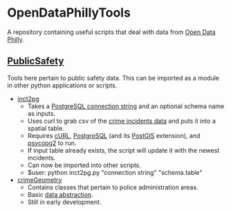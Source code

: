 # OpenDataPhillyTools
A repository containing useful scripts that deal with data from [Open Data Philly](https://www.opendataphilly.org/).

## [PublicSafety](https://github.com/cfh294/OpenDataPhillyTools/tree/master/PublicSafety)
Tools here pertain to public safety data. This can be imported as a module in other python applications or scripts.

* [inct2pg](https://github.com/cfh294/OpenDataPhillyTools/blob/master/PublicSafety/inct2pg.py)
    - Takes a [PostgreSQL connection string](https://wiki.postgresql.org/wiki/Using_psycopg2_with_PostgreSQL#Connect_to_Postgres) and an optional schema name as inputs.
    - Uses curl to grab csv of the [crime incidents data](https://www.opendataphilly.org/dataset/crime-incidents) and puts it into a spatial table.
    - Requires [cURL](https://curl.haxx.se/), [PostgreSQL](https://www.postgresql.org/) (and its [PostGIS](http://www.postgis.net/) extension), and [psycopg2](http://initd.org/psycopg/) to run.
    - If input table already exists, the script will update it with the newest incidents.
    - Can now be imported into other scripts.
    - $user: python inct2pg.py "connection string" "schema.table"
* [crimeGeometry](https://github.com/cfh294/OpenDataPhillyTools/blob/master/PublicSafety/crimeGeometry.py)
    - Contains classes that pertain to police administration areas.
    - Basic [data abstraction](https://en.wikipedia.org/wiki/Abstraction_(software_engineering)).
    - Still in early development.

